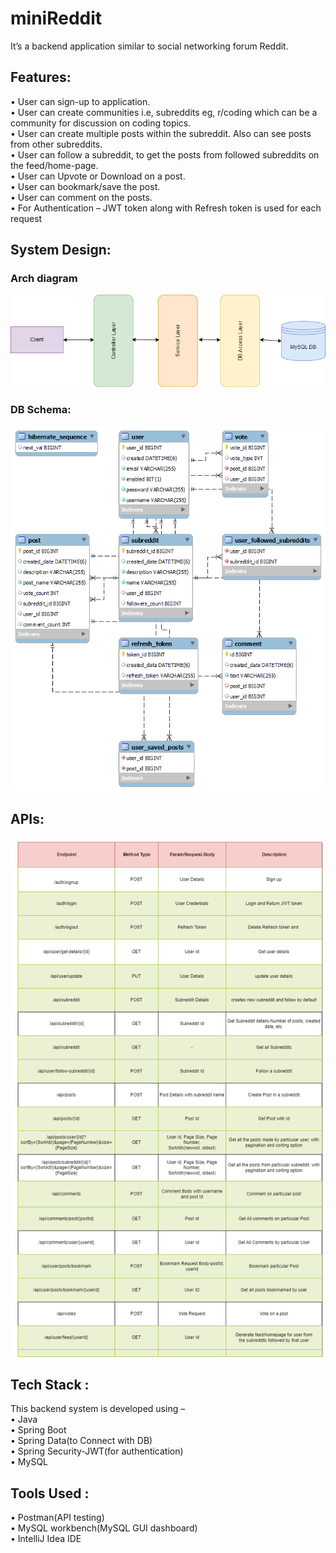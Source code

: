 # miniReddit

It’s a backend application similar to social networking forum Reddit. 

## Features:
•	User can sign-up to application. <br/>
•	User can create communities i.e, subreddits eg, r/coding which can be a community for discussion on coding topics.<br/>
•	User can create multiple posts within the subreddit. Also can see posts from other subreddits.<br/>
•	User can follow a subreddit, to get the posts from followed subreddits on the feed/home-page.<br/>
•	User can Upvote or Download on a post.<br/>
•	User can bookmark/save the post.<br/>
•	User can comment on the posts.<br/>
•	For Authentication – JWT token along with Refresh token is used for each request<br/>

## System Design:
    
### Arch diagram
![alt text](https://github.com/jatinKhachane/miniReddit/blob/main/miniReddit-System.png)    
### DB Schema:
![alt text](https://github.com/jatinKhachane/miniReddit/blob/main/miniReddit_Arch_v2.png)                     
## APIs:
![alt text](https://github.com/jatinKhachane/miniReddit/blob/main/miniReddit-APIs.drawio%20(1).png)
    
## Tech Stack :

This backend system is developed using – <br/>
•	Java<br/>
• Spring Boot<br/>
•	Spring Data(to Connect with DB)<br/>
•	Spring Security-JWT(for authentication)<br/>
• MySQL<br/>

## Tools Used :
•	Postman(API testing)<br/>
•	MySQL workbench(MySQL GUI dashboard)<br/>
•	IntelliJ Idea IDE<br/>


